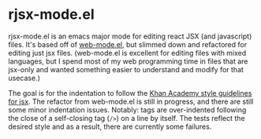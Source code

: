 rjsx-mode.el
=========

rjsx-mode.el is an emacs major mode for editing react JSX (and javascript)
files.  It's based off of [web-mode.el](http://web-mode.org), but
slimmed down and refactored for editing just jsx files.  (web-mode.el is
excellent for editing files with mixed languages, but I spend most of my web
programming time in files that are jsx-only and wanted something easier to
understand and modify for that usecase.)

The goal is for the indentation to follow
the [Khan Academy style guidelines for jsx](https://github.com/Khan/style-guides/blob/master/style/react.md).
The refactor from web-mode.el is still in progress, and there are still some
minor indentation issues.  Notably: tags are over-indented following the close
of a self-closing tag (`/>`) on a line by itself.  The tests reflect the
desired style and as a result, there are currently some failures.
